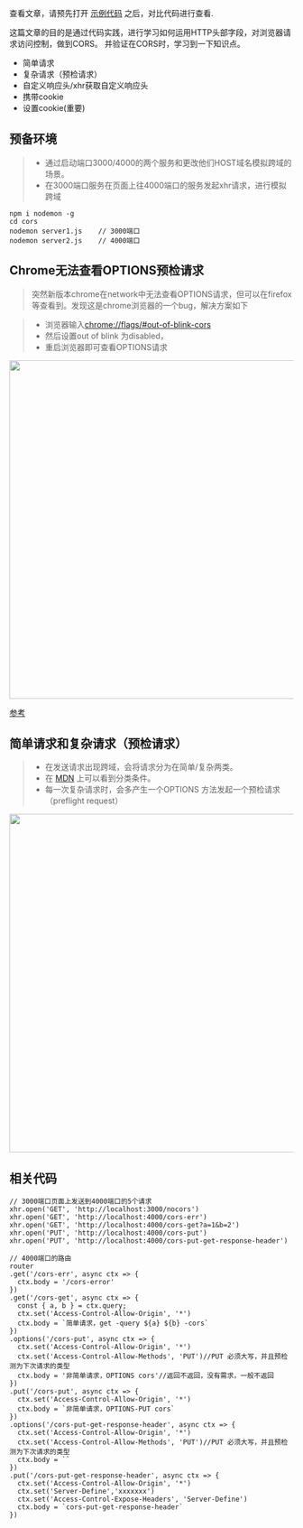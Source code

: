 查看文章，请预先打开 [示例代码](https://github.com/lkdghzh/blog/tree/master/cors) 之后，对比代码进行查看.

这篇文章的目的是通过代码实践，进行学习如何运用HTTP头部字段，对浏览器请求访问控制，做到CORS。
并验证在CORS时，学习到一下知识点。
+ 简单请求
+ 复杂请求（预检请求）
+ 自定义响应头/xhr获取自定义响应头
+ 携带cookie
+ 设置cookie(重要)

## 预备环境
> + 通过启动端口3000/4000的两个服务和更改他们HOST域名模拟跨域的场景。
> + 在3000端口服务在页面上往4000端口的服务发起xhr请求，进行模拟跨域
```
npm i nodemon -g
cd cors
nodemon server1.js    // 3000端口
nodemon server2.js    // 4000端口
```

## Chrome无法查看OPTIONS预检请求
> 突然新版本chrome在network中无法查看OPTIONS请求，但可以在firefox等查看到。发现这是chrome浏览器的一个bug，解决方案如下

> + 浏览器输入[chrome://flags/#out-of-blink-cors](chrome://flags/#out-of-blink-cors) 
> + 然后设置out of blink 为disabled，
> + 重启浏览器即可查看OPTIONS请求


<image width="600" src ="https://user-images.githubusercontent.com/17950406/75606031-c5477900-5b23-11ea-8948-a5abb5b51c6d.jpg">

[参考](https://stackoverflow.com/questions/57410051/chrome-not-showing-options-requests-in-network-tab)

## 简单请求和复杂请求（预检请求）
> + 在发送请求出现跨域，会将请求分为在简单/复杂两类。
> + 在 [MDN](https://developer.mozilla.org/zh-CN/docs/Web/HTTP/Access_control_CORS) 上可以看到分类条件。
> + 每一次复杂请求时，会多产生一个OPTIONS 方法发起一个预检请求（preflight request）

<image width="600" src ="https://user-images.githubusercontent.com/17950406/75606222-87e3eb00-5b25-11ea-9054-586b78ee42df.png">

## 相关代码
``` JS
// 3000端口页面上发送到4000端口的5个请求
xhr.open('GET', 'http://localhost:3000/nocors')
xhr.open('GET', 'http://localhost:4000/cors-err')
xhr.open('GET', 'http://localhost:4000/cors-get?a=1&b=2')
xhr.open('PUT', 'http://localhost:4000/cors-put')
xhr.open('PUT', 'http://localhost:4000/cors-put-get-response-header')

// 4000端口的路由
router
.get('/cors-err', async ctx => {
  ctx.body = '/cors-error'
})
.get('/cors-get', async ctx => {
  const { a, b } = ctx.query;
  ctx.set('Access-Control-Allow-Origin', '*')
  ctx.body = `简单请求，get -query ${a} ${b} -cors`
})
.options('/cors-put', async ctx => {
  ctx.set('Access-Control-Allow-Origin', '*')
  ctx.set('Access-Control-Allow-Methods', 'PUT')//PUT 必须大写，并且预检测为下次请求的类型
  ctx.body = '非简单请求，OPTIONS cors'//返回不返回，没有需求，一般不返回
})
.put('/cors-put', async ctx => {
  ctx.set('Access-Control-Allow-Origin', '*')
  ctx.body = `非简单请求，OPTIONS-PUT cors`
})
.options('/cors-put-get-response-header', async ctx => {
  ctx.set('Access-Control-Allow-Origin', '*')
  ctx.set('Access-Control-Allow-Methods', 'PUT')//PUT 必须大写，并且预检测为下次请求的类型
  ctx.body = ``
})
.put('/cors-put-get-response-header', async ctx => {
  ctx.set('Access-Control-Allow-Origin', '*')
  ctx.set('Server-Define','xxxxxxx')
  ctx.set('Access-Control-Expose-Headers', 'Server-Define')
  ctx.body = `cors-put-get-response-header`
})
```


<!-- # 跨域
[维基](https://en.wikipedia.org/wiki/XMLHttpRequest)

```
npm i nodemon -g
nodemon ./file/server1.js    // 3000
nodemon ./file/server2.js    // 4000
```
## 显示临时标题
```
Provisional headers are shown
```
window.name
location.hash
document.domain
## 运行
``` bash
//安装服务器
# npm i anywhere -g 此文件服务器已经添加access-control 头
# npm i http-server -g

```
## 临时接触浏览器的跨域限制
## jsonp
## cors
## window.name
## location.hash
## location.hash
 -->
